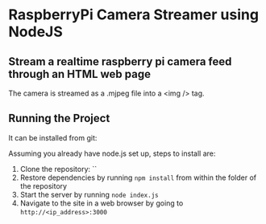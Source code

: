 # RaspberryPi Camera Streamer using NodeJS
## Stream a realtime raspberry pi camera feed through an HTML web page

The camera is streamed as a .mjpeg file into a &lt;img /&gt; tag.

## Running the Project
It can be installed from git:

Assuming you already have node.js set up, steps to install are:

1. Clone the repository: ``
1. Restore dependencies by running `npm install` from within the folder of the repository
1. Start the server by running `node index.js`
1. Navigate to the site in a web browser by going to `http://<ip_address>:3000`
